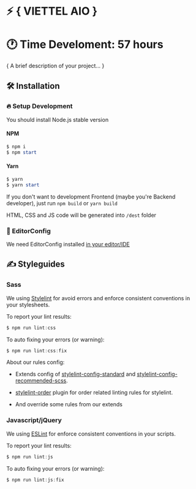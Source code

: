 # ⚡️ { VIETTEL AIO }

# 🕐 Time Develoment: 57 hours

{ A brief description of your project... }

## 🛠 Installation

### 🔥 Setup Development

You should install Node.js stable version

#### NPM

```powershell
$ npm i
$ npm start
```

#### Yarn

```powershell
$ yarn
$ yarn start
```

If you don't want to development Frontend (maybe you're Backend developer), just run `npm build` or `yarn build`

HTML, CSS and JS code will be generated into `/dest` folder

### 🙏 EditorConfig

We need EditorConfig installed [in your editor/IDE](http://editorconfig.org/#download)

## ✍️ Styleguides

### Sass

We using [Stylelint](https://stylelint.io/) for avoid errors and enforce consistent conventions in your stylesheets.

To report your lint results:

```powershell
$ npm run lint:css
```

To auto fixing your errors (or warning):

```powershell
$ npm run lint:css:fix
```

About our rules config:

-   Extends config of [stylelint-config-standard](https://github.com/stylelint/stylelint-config-standard) and [stylelint-config-recommended-scss](https://github.com/kristerkari/stylelint-config-recommended-scss).

-   [stylelint-order](https://github.com/hudochenkov/stylelint-order) plugin for order related linting rules for stylelint.

-   And override some rules from our extends


### Javascript/jQuery

We using [ESLint](https://eslint.org/) for enforce consistent conventions in your scripts.

To report your lint results:

```powershell
$ npm run lint:js
```

To auto fixing your errors (or warning):

```powershell
$ npm run lint:js:fix
```
